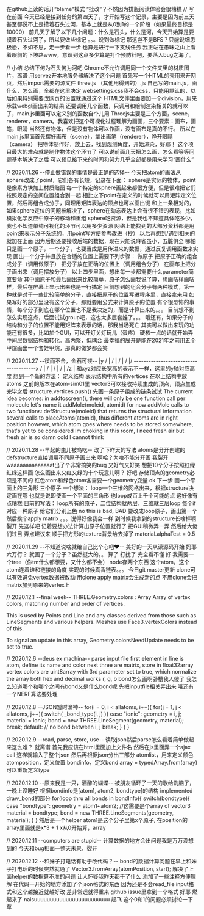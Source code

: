 在github上读的话开“blame"模式 “批改”？不然因为排版阅读体验会很糟糕
// 写在前面
今天已经是接到任务的第四天了，才开始写这个记录，主要是因为前三天甚至都说不上是摸着石头过河，基本上就是从0到1的一个阶段（如果最终目标是10000）
前几天了解了以下几个问题：什么是石头，什么是河，今天开始算是要摸着石头过河了，所以要做些标记
。。。说到做标记 那这岂不是BFS？只能说细思极恐，不如不思，走一步看一步
也算是进行一下支线任务
我正站在愚昧之山上看着眼前的下坡路www，意识到这点多少算是打个预防针吧，要落入bug之海了。

// 小结
总结下何为石头何为河吧
Chrome不允许调用同一个文件夹里的材质图片，离谱
用servez开本地服务器解决了这个问题
首先写一个HTML的壳用来开网页，然后import需要的源文件
    three.js
    （其他用得到的）.js
    自己写的main.js，画什么，怎么画，全都在这里决定
    websettings.css我不会css，只能用默认的，以后如果特别需要改网页的设置就通过这个
HTML文件里面要加一个division，用来承载webgl画出来的结果
还要调用几个函数，只调用和绘制渲染相关的就可以了，main.js里面可以定义别的函数自个儿用
Threejs主要是三个方面，scene，renderer，camera。我喜欢把这个可视化过程理解为画画，三个要素：画布，画笔，眼睛
当然还有物体，但是没有物体可以作画，没有画布是真的不行。
所以在main.js里面首先摆好画布（scene），拿出画笔（renderer），睁开眼睛（camera）
把物体制作好，放上去，找到观测角度，开始渲染，好耶！
这个项目最大的难点就是制作物体这个环节了
可以说前面几天把怎么画，怎么看等等问题基本解决了之后
可以预见接下来的时间和努力几乎全部都是用来学习“画什么”

// 2020.11.26 --停止做错误的事情是最正确的选择--
今天把atom的画法从sphere改成了point，它们各有长短，记录在下面：
    sphere是实际的物体，point是像素方块加上材质贴图
    每一个特定的sphere画起来都很方便，但是很难把它们按照规定的空间位置组合到一起
    相比之下point在定义的时候就可以用矩阵定义位置，然后再组合成分子，同理用矩阵表达的顶点也可以画出键
    和上一条相对的，如果sphere定位的问题被解决了，sphere在动态表达上会有很不错的表现，比如模拟化学反应中原子的移动和重组
    sphere吃资源，但是我也不知道具体吃多少，我也不知道单纯可视化的环节可以用多少资源
    网络上能找到的大部分资料都是用point来表示分子系统的，用point写方便参考改进（抄）
以后再想到/遇到相关的就加在上面
因为后期还要接收后端的数据，现在只能说麻雀虽小，五脏俱全
哪怕只是画一个原子，一个分子，也要当成是用传进来的数据，通过反复调用函数来实现
画出一个分子并且放在合适的位置上需要下列步骤：
    做原子
    把原子正确的组合成分子（调用做原子）
    把分子放在正确的位置上（调用组合分子）
    在画布上把分子画出来（调用摆放分子）
以上四步里面，想出每一步都需要什么parameter简直要命
其中画原子和最后画出来比较简单，原子怎么画我说了算，想画啥样画啥样，最后在屏幕上显示出来也是一行搞定
目前想到的组合分子有两种模式，第一种就是对于一些比较简单的分子，直接把原子的位置写进程序里，直接拿来用
如果写好的部分里没有这个分子，那就要用公式来计算原子的位置
有个很恐怖的事情，每个分子到底在哪个位置也不是我决定的，而是计算出来的。。。
目前想不到怎么实现这点，后面试试group吧，这也太多层套娃了。。。
哦还有，如果分子的结构和分子的位置不能用矩阵来表示的话，那我当场死亡
其实可以做出来玩的功能还有很多，比如加个GUI，可以开灯关灯玩儿（蛋疼）
硬核一点的话就开始弄中间层数据结构和转化。高内聚，低耦合
最幸福的展开是能在2021年之前用五个甲烷画出一个套娃甲烷，那真的做梦都会笑

// 2020.11.27 --锲而不舍，金石可镂--
                |y           /
                |         /
                |      /
                |   /
                |/
--------------------------------------x
             /  |
          /     |
       /        |
    /           |
 /z             |
和xyz对应长宽高的表示不一样，这里的y轴对应高度
想到一个新的方法：
    定义结构 表示结构中所有的vertices
    在以上结构中放atoms
之前的版本在atom-sim01里
vector3可以接收持续生成的顶点，顶点生成完毕之后
structure.vertices.push()
先画一条原子组成的链条试试
The current idea becomes:
    in addtoscreen(), there will only be one function call per molecule
    let's name it addMole(moleid, atomid) for now
    addMole calls to two functions:
        defStructure(moleid) that returns the structural information
        several calls to placeAtoms(atomid), thus different atoms are in right position
    however, which atom goes where needs to be stored somewhere, that's yet to be considered
Im choking in this room, I need fresh air but fresh air is so damn cold
I cannot think

// 2020.11.28 --早起的虫儿被鸟吃--
改了下昨天的写法
atoms是分开创建的
defstructure直接调用不同原子画出来
啊哈？为啥不能分开画 我裂开
waaaaaaaaaaaaaat出了个非常搞笑的bug
又好气又好笑 想把10个分子按照红绿红绿这样画 怎么画出来又红又绿的十个玩意儿啊？
好吧 存储顶点的geometry必须是不同的 红色atom和绿色atom各需要一个geometry变量
ok 下一步 画一个平面上的三角形 三个原子
一个想法：
    loop一个三维的网格出来，根据structure决定画在哪
    也就是说即使画一个平面的三角形 也loop成百上千个可能的点
这好像有点糟糕
目前的写法：
    loop所有的原子，二位结构就两层，三维就三层loop
    每个if对应一种原子 给它们分别上色
no this is bad, BAD
要改成loop原子，画出第一个 然后挨个apply matrix
。。。说得好像我会一样
到时候我拿到的structure长啥样啊 裂开
先这样吧 记着要想办法计算出原子位置就行了
把GUI稍微弄一弄 然后给大佬们过目 弄点建议来
顺手把方形的texture背景给去掉了 material.alphaTest = 0.5

// 2020.11.29 --不知道说啥就给自己比个心吧❤--
美好的一天从读源码开始
妈耶 六万行？
就画了一个分子？虽然挺大的。。
算了 打扰了 完全看不懂
好 我需要一个tree（你tm什么都想要，又什么都不会）
node存两个东西 这个atom，这个atom连着谁和链接的角度
实现的时候真香链表。。。
今日git master更新
clone可以有效避免vertex数据被改动 用clone apply matrix会生成新的点
不用clone会把matrix加到原来的vertex上

// 2020.12.1 --final week--
THREE.Geometry.colors : Array
Array of vertex colors, matching number and order of vertices.

This is used by Points and Line and any classes derived from those such as LineSegments and various helpers. Meshes use Face3.vertexColors instead of this.

To signal an update in this array, Geometry.colorsNeedUpdate needs to be set to true.

// 2020.12.6 --deus ex machina--
parse input file
first element in line is atom, define its name and color
next three are matrix, store in float32array
vertex colors are uint8array with 3rd parameter set to true, which normalize the array
both hex and decimal works r, g, b
bond怎么画啊卧槽我人傻了
我怎么知道哪个和哪个之间有bond又是什么bond呢
先把inputfile相关弄出来
哦还有一个NERF算法要处理

// 2020.12.8 --JSON暂时滴神--
for(i = 0, i < allatoms, i++){
    for(j = 1, j < allatoms, j++){
        switch( _bond_type(i, j) ){
            case "ionic":
                geometry = i, j;
                material = ionic;
                bond = new THREE.LineSegment(geometry, material);
                break;
            default:
            // no bond between i, j
            break;
        }
    }
}

// 2020.12.9 --read, parse, store, use--
读取json然后parse怎么看着简单做起来这么难？
就离谱
首先我应该在html里面加上文件名
然后在js里面弄一个ajax call 这样就输入了整个json
然后再根据json分出三部分
atomlist，用来定义颜色
atomposition，定义位置
bondinfo，定义bond
array = typedArray.from(array)可以重新定义type

// 2020.12.10 --原来我是一只，酒醉的蝴蝶--
被朋友循环了一天的歌给洗脑了，一晚上没睡好
根据bondinfo是[atom1, atom2, bondtype]的结构 implemented draw_bond的部分
for(loop thru all bonds in bondInfo){
    switch(bondtype){
        case "bondtype":
            geometry = atom1~atom2; //这需要是个array of vector3
            material = bondtype;
            bond = new THREE.LineSegments(geometry, material);
    }
}
然后是一个helper 
atom1是这个分子里第x个原子, 在position的array里面就是x*3 + 1
x从0开始算，array

// 2020.12.11 --computers are stupid--
计算数据的地方会出问题我是万万没想到的
今天和bug相面一整天未果，裂开

// 2020.12.12 --和妹子打电话有助于改代码？--
bond的数据计算问题在早上和妹子打电话的时候突然就通了
Vector3.fromArray(atomPosition, start);
解决了上面helper的数据算不准的问题
让人怀疑我昨天都干了什么
添加了一些注释方便理解
在代码一开始的地方添加了个json格式的东西
因为还是不会read_file
input格式和这个越接近就越好改
差非常远就得重来
github issue里拿到一个格式 好耶 燃起来了
naisuuuuuuuuuuuuuuuuuuuuuuuu
起飞
这个0和1的问题必须讨论一下 草